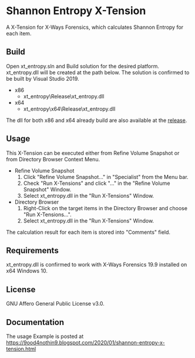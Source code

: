 # Shannon Entropy X-Tension

A X-Tension for X-Ways Forensics, which calculates Shannon Entropy for each item.

## Build

Open xt_entropy.sln and Build solution for the desired platform. xt_entropy.dll will be created at the path below. The solution is confirmed to be built by Visual Studio 2019.
* x86
  * xt_entropy\Release\xt_entropy.dll
* x64
  * xt_entropy\x64\Release\xt_entropy.dll

The dll for both x86 and x64 already build are also available at the [release](https://github.com/a5hlynx/xt_entropy/releases).

## Usage
This X-Tension can be executed either from Refine Volume Snapshot or from Directory Browser Context Menu.
* Refine Volume Snapshot
  1. Click "Refine Volume Snapshot..." in "Specialist" from the Menu bar.
  2. Check "Run X-Tensions" and click "..." in the "Refine Volume Snapshot" Window.
  3. Select xt_entropy.dll in the "Run X-Tensions" Window.
* Directory Browser
  1. Right-Click on the target items in the Directory Browser and choose "Run X-Tensions...".
  2. Select xt_entropy.dll in the "Run X-Tensions" Window.

The calculation result for each item is stored into "Comments" field.

## Requirements
xt_entropy.dll is confirmed to work with X-Ways Forensics 19.9 installed on x64 Windows 10.

## License
GNU Affero General Public License v3.0.

## Documentation
The usage Example is posted at https://9ood4nothin9.blogspot.com/2020/01/shannon-entropy-x-tension.html
